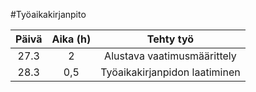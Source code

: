 #Työaikakirjanpito

| Päivä     | Aika (h) | Tehty työ     |
| :---:     |    :----:   |          :---: |
| 27.3     | 2     | Alustava vaatimusmäärittely   |
| 28.3   | 0,5       | Työaikakirjanpidon laatiminen     |

